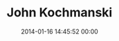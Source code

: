 ---
title: "John Kochmanski"
date: 2014-01-16 14:45:52 00:00
permalink: /johnkochmanski
twitter: "johnkochmanski"
likes: [1895,112,1550,2100,2199,703,39,70,2205,2211,2233]
id: 2198
gravatar: "http://www.gravatar.com/avatar/2f581a460384a7246f773024650dedf2"
---